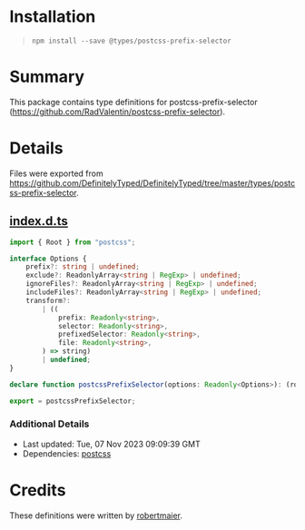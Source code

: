 # Installation
> `npm install --save @types/postcss-prefix-selector`

# Summary
This package contains type definitions for postcss-prefix-selector (https://github.com/RadValentin/postcss-prefix-selector).

# Details
Files were exported from https://github.com/DefinitelyTyped/DefinitelyTyped/tree/master/types/postcss-prefix-selector.
## [index.d.ts](https://github.com/DefinitelyTyped/DefinitelyTyped/tree/master/types/postcss-prefix-selector/index.d.ts)
````ts
import { Root } from "postcss";

interface Options {
    prefix?: string | undefined;
    exclude?: ReadonlyArray<string | RegExp> | undefined;
    ignoreFiles?: ReadonlyArray<string | RegExp> | undefined;
    includeFiles?: ReadonlyArray<string | RegExp> | undefined;
    transform?:
        | ((
            prefix: Readonly<string>,
            selector: Readonly<string>,
            prefixedSelector: Readonly<string>,
            file: Readonly<string>,
        ) => string)
        | undefined;
}

declare function postcssPrefixSelector(options: Readonly<Options>): (root: Root) => void;

export = postcssPrefixSelector;

````

### Additional Details
 * Last updated: Tue, 07 Nov 2023 09:09:39 GMT
 * Dependencies: [postcss](https://npmjs.com/package/postcss)

# Credits
These definitions were written by [robertmaier](https://github.com/robertmaier).
